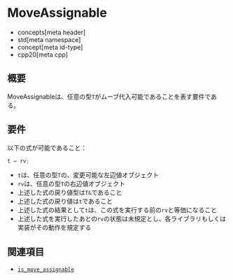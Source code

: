 # MoveAssignable
* concepts[meta header]
* std[meta namespace]
* concept[meta id-type]
* cpp20[meta cpp]

## 概要
MoveAssignableは、任意の型`T`がムーブ代入可能であることを表す要件である。


## 要件
以下の式が可能であること：

```cpp
t = rv;
```

- `t`は、任意の型`T`の、変更可能な左辺値オブジェクト
- `rv`は、任意の型`T`の右辺値オブジェクト
- 上述した式の戻り値型は`T&`であること
- 上述した式の戻り値は`t`であること
- 上述した式の結果として`t`は、この式を実行する前の`rv`と等価になること
- 上述した式を実行したあとの`rv`の状態は未規定とし、各ライブラリもしくは実装がその動作を規定する


## 関連項目
- [`is_move_assignable`](/reference/type_traits/is_move_assignable.md)

